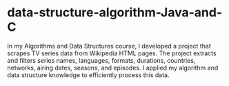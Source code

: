 # data-structure-algorithm-Java-and-C
In my Algorithms and Data Structures course, I developed a project that scrapes TV series data from Wikipedia HTML pages. The project extracts and filters series names, languages, formats, durations, countries, networks, airing dates, seasons, and episodes. I applied my algorithm and data structure knowledge to efficiently process this data.
